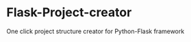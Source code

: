Flask-Project-creator
=====================

One click project structure creator for Python-Flask framework
